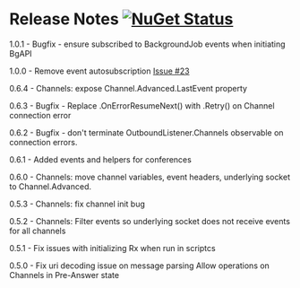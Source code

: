 Release Notes  [![NuGet Status](http://img.shields.io/nuget/v/NEventSocket.svg?style=flat)](https://www.nuget.org/packages/NEventSocket/)
============
1.0.1 - Bugfix - ensure subscribed to BackgroundJob events when initiating BgAPI

1.0.0 - Remove event autosubscription [Issue #23](https://github.com/danbarua/NEventSocket/issues/23)

0.6.4 - Channels: expose Channel.Advanced.LastEvent property

0.6.3 - Bugfix - Replace .OnErrorResumeNext() with .Retry() on Channel connection error

0.6.2 - Bugfix - don't terminate OutboundListener.Channels observable on connection errors.

0.6.1 - Added events and helpers for conferences

0.6.0 - Channels: move channel variables, event headers, underlying socket to Channel.Advanced.

0.5.3 - Channels: fix channel init bug

0.5.2 - Channels: Filter events so underlying socket does not receive events for all channels

0.5.1 - Fix issues with initializing Rx when run in scriptcs

0.5.0 - Fix uri decoding issue on message parsing
Allow operations on Channels in Pre-Answer state